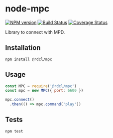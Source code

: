 # node-mpc

[![NPM version][npm-image]][npm-url]
[![Build Status][travis-image]][travis-url]
[![Coverage Status][coveralls-image]][coveralls-url]

Library to connect with MPD.

##  Installation
`npm install @rdcl/mpc`

## Usage
```javascript
const MPC = require('@rdcl/mpc')
const mpc = new MPC({ port: 6600 })

mpc.connect()
  .then(() => mpc.command('play'))
```

## Tests
`npm test`


[npm-image]: https://img.shields.io/npm/v/@rdcl/mpc.svg?style=flat-square
[npm-url]: https://www.npmjs.com/package/@rdcl/mpc
[travis-image]: https://img.shields.io/travis/rudiculous/node-mpc/master.svg?style=flat-square
[travis-url]: https://travis-ci.org/rudiculous/node-mpc
[coveralls-image]: https://img.shields.io/coveralls/rudiculous/node-mpc/master.svg?style=flat-square
[coveralls-url]: https://coveralls.io/github/rudiculous/node-mpc?branch=master
